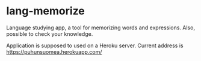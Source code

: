 # lang-memorize
Language studying app, a tool for memorizing words and expressions. Also, possible to check your knowledge.

Application is supposed to used on a Heroku server. Current address is https://puhunsuomea.herokuapp.com/
